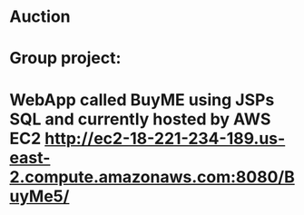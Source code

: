 # Auction

# Group project:
# WebApp called BuyME using JSPs SQL and currently hosted by AWS EC2 http://ec2-18-221-234-189.us-east-2.compute.amazonaws.com:8080/BuyMe5/
